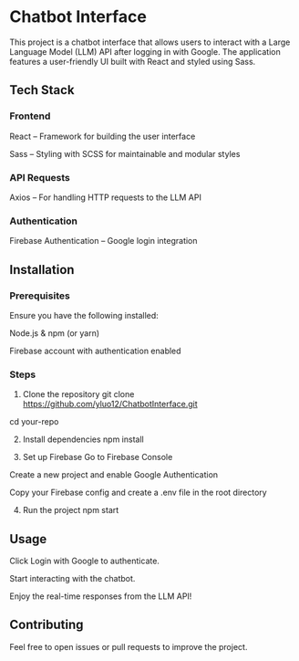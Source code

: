 # Chatbot Interface

This project is a chatbot interface that allows users to interact with a Large Language Model (LLM) API after logging in with Google. The application features a user-friendly UI built with React and styled using Sass.

## Tech Stack

### Frontend

React – Framework for building the user interface

Sass – Styling with SCSS for maintainable and modular styles

### API Requests

Axios – For handling HTTP requests to the LLM API

### Authentication

Firebase Authentication – Google login integration


## Installation

### Prerequisites
Ensure you have the following installed:

Node.js & npm (or yarn)

Firebase account with authentication enabled


### Steps

1. Clone the repository
git clone https://github.com/yluo12/ChatbotInterface.git

cd your-repo

2. Install dependencies
npm install

3. Set up Firebase
Go to Firebase Console

  Create a new project and enable Google Authentication

  Copy your Firebase config and create a .env file in the root directory

4. Run the project
npm start

## Usage

Click Login with Google to authenticate.

Start interacting with the chatbot.

Enjoy the real-time responses from the LLM API!

## Contributing

Feel free to open issues or pull requests to improve the project.

